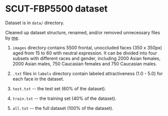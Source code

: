 # SCUT-FBP5500 dataset

Dataset is in `data/` directory.

Cleaned up dataset structure, renamed, and/or removed unnecessary files by [me](https://github.com/sasaSilver).

1. `images` directory contains 5500 frontal, unoccluded faces (350 x 350px) aged from 15 to 60 with neutral expression. It can be divided into four subsets with different races and gender, including 2000 Asian females, 2000 Asian males, 750 Caucasian females and 750 Caucasian males.

2. `.txt` files in `labels` directory contain labeled attractiveness (1.0 - 5.0) for each face in the dataset.

3. `test.txt` -- the test set (60% of the dataset).

4. `train.txt` -- the training set (40% of the dataset).

5. `all.txt` -- the full dataset (100% of the dataset).